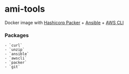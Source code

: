 # ami-tools

Docker image with [Hashicorp Packer](https://www.packer.io) + [Ansible](https://www.ansible.com/) + [AWS CLI](https://aws.amazon.com/cli/)

### Packages
    - `curl`
    - `unzip`
    - `ansible`
    - `awscli`
    - `packer`
    - `git`
